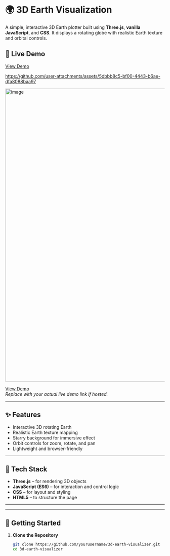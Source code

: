 # 🌍 3D Earth Visualization

A simple, interactive 3D Earth plotter built using **Three.js**, **vanilla JavaScript**, and **CSS**. It displays a rotating globe with realistic Earth texture and orbital controls.

## 🔗 Live Demo
[View Demo](https://earth-threed.netlify.app/)  


https://github.com/user-attachments/assets/5dbbb8c5-bf00-4443-b6ae-dfa8088baa97

<img width="925" alt="image" src="https://github.com/user-attachments/assets/0c8e2d0c-ef5a-4392-8c51-5fa5256d605e" />

[View Demo](https://earth-threed.netlify.app/)  
_Replace with your actual live demo link if hosted._

---

## ✨ Features

- Interactive 3D rotating Earth
- Realistic Earth texture mapping
- Starry background for immersive effect
- Orbit controls for zoom, rotate, and pan
- Lightweight and browser-friendly

---

## 🔧 Tech Stack

- **Three.js** – for rendering 3D objects
- **JavaScript (ES6)** – for interaction and control logic
- **CSS** – for layout and styling
- **HTML5** – to structure the page

---


---

## 🚀 Getting Started

1. **Clone the Repository**

   ```bash
   git clone https://github.com/yourusername/3d-earth-visualizer.git
   cd 3d-earth-visualizer


